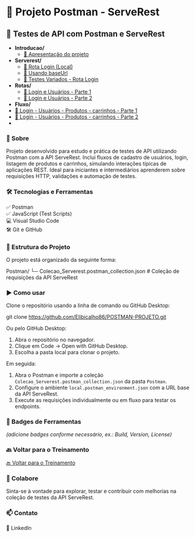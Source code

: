 # 👋 Projeto Postman - ServeRest

## 🎯 Testes de API com Postman e ServeRest

- **Introducao/**
  - [🔗 Apresentação do projeto](https://www.youtube.com/watch?v=eoCzjopsUoE)
- **Serverest/**
  - [🔗 Rota Login (Local)](https://www.youtube.com/watch?v=0_yl1yZts1Y)
  - [🔗 Usando baseUrl](https://www.youtube.com/watch?v=giwWS7E493I)
  - [🔗 Testes Variados - Rota Login](https://www.youtube.com/watch?v=E6Khs1VNomY)
- **Rotas/**
  - [🔗 Login e Usuários - Parte 1](https://www.youtube.com/watch?v=NNFEM741qw0)
  - [🔗 Login e Usuários - Parte 2](https://www.youtube.com/watch?v=RGbr76DwhVo)
 - **Fluxo/**
  - [🔗 Login - Usuários - Produtos - carrinhos - Parte 1](https://www.youtube.com/watch?v=QDy8ZcfStZ8)
  - [🔗 Login - Usuários - Produtos - carrinhos - Parte 2](https://www.youtube.com/watch?v=HNZEo0Q1Psk)
  - 

### 🚀 Sobre
Projeto desenvolvido para estudo e prática de testes de API utilizando Postman com a API ServeRest. Inclui fluxos de cadastro de usuários, login, listagem de produtos e carrinhos, simulando interações típicas de aplicações REST. Ideal para iniciantes e intermediários aprenderem sobre requisições HTTP, validações e automação de testes.

### 🛠️ Tecnologias e Ferramentas
✅ Postman  
✅ JavaScript (Test Scripts)  
💻 Visual Studio Code  
🛠️ Git e GitHub

### 📁 Estrutura do Projeto
O projeto está organizado da seguinte forma:

Postman/
└─ Colecao_Serverest.postman_collection.json   # Coleção de requisições da API ServeRest

### ▶️ Como usar
Clone o repositório usando a linha de comando ou GitHub Desktop:

git clone https://github.com/Elibicalho86/POSTMAN-PROJETO.git

Ou pelo GitHub Desktop:

1. Abra o repositório no navegador.  
2. Clique em Code → Open with GitHub Desktop.  
3. Escolha a pasta local para clonar o projeto.  

Em seguida:

1. Abra o Postman e importe a coleção `Colecao_Serverest.postman_collection.json` da pasta `Postman`.  
2. Configure o ambiente `local.postman_environment.json` com a URL base da API ServeRest.  
3. Execute as requisições individualmente ou em fluxo para testar os endpoints.

### 🧩 Badges de Ferramentas
*(adicione badges conforme necessário, ex.: Build, Version, License)*

### 🔙 Voltar para o Treinamento
[🔙 Voltar para o Treinamento](https://github.com/EliSidneypb/Treinamento)

### 🤝 Colabore
Sinta-se à vontade para explorar, testar e contribuir com melhorias na coleção de testes da API ServeRest.

### 📫 Contato
💼 LinkedIn

